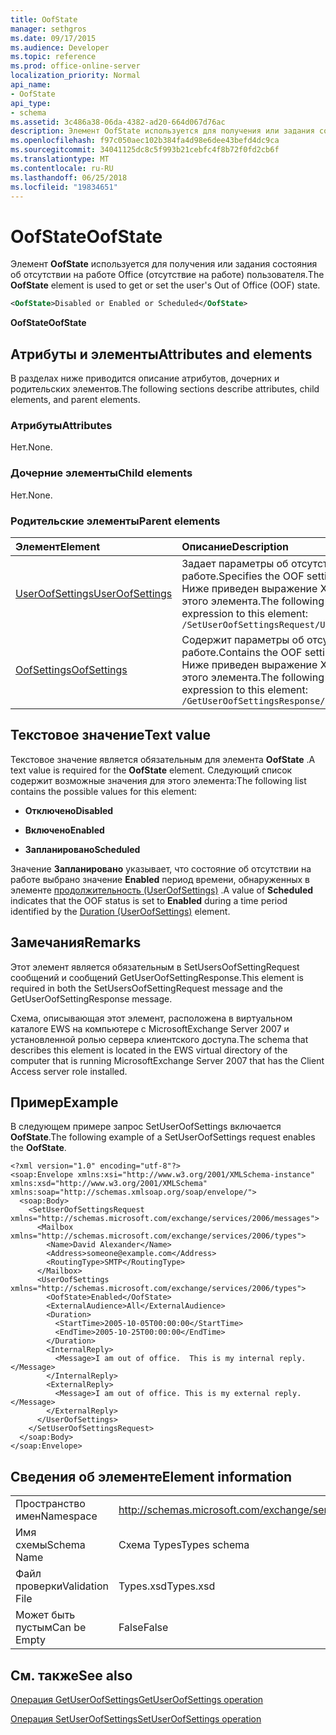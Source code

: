 ```yaml
---
title: OofState
manager: sethgros
ms.date: 09/17/2015
ms.audience: Developer
ms.topic: reference
ms.prod: office-online-server
localization_priority: Normal
api_name:
- OofState
api_type:
- schema
ms.assetid: 3c486a38-06da-4382-ad20-664d067d76ac
description: Элемент OofState используется для получения или задания состояния об отсутствии на работе Office (отсутствие на работе) пользователя.
ms.openlocfilehash: f97c050aec102b384fa4d98e6dee43befd4dc9ca
ms.sourcegitcommit: 34041125dc8c5f993b21cebfc4f8b72f0fd2cb6f
ms.translationtype: MT
ms.contentlocale: ru-RU
ms.lasthandoff: 06/25/2018
ms.locfileid: "19834651"
---
```

# <a name="oofstate"></a><span data-ttu-id="afd56-103">OofState</span><span class="sxs-lookup"><span data-stu-id="afd56-103">OofState</span></span>

<span data-ttu-id="afd56-104">Элемент **OofState** используется для получения или задания состояния об отсутствии на работе Office (отсутствие на работе) пользователя.</span><span class="sxs-lookup"><span data-stu-id="afd56-104">The **OofState** element is used to get or set the user's Out of Office (OOF) state.</span></span> 
  
```xml
<OofState>Disabled or Enabled or Scheduled</OofState>
```

 <span data-ttu-id="afd56-105">**OofState**</span><span class="sxs-lookup"><span data-stu-id="afd56-105">**OofState**</span></span>
## <a name="attributes-and-elements"></a><span data-ttu-id="afd56-106">Атрибуты и элементы</span><span class="sxs-lookup"><span data-stu-id="afd56-106">Attributes and elements</span></span>

<span data-ttu-id="afd56-107">В разделах ниже приводится описание атрибутов, дочерних и родительских элементов.</span><span class="sxs-lookup"><span data-stu-id="afd56-107">The following sections describe attributes, child elements, and parent elements.</span></span>
  
### <a name="attributes"></a><span data-ttu-id="afd56-108">Атрибуты</span><span class="sxs-lookup"><span data-stu-id="afd56-108">Attributes</span></span>

<span data-ttu-id="afd56-109">Нет.</span><span class="sxs-lookup"><span data-stu-id="afd56-109">None.</span></span>
  
### <a name="child-elements"></a><span data-ttu-id="afd56-110">Дочерние элементы</span><span class="sxs-lookup"><span data-stu-id="afd56-110">Child elements</span></span>

<span data-ttu-id="afd56-111">Нет.</span><span class="sxs-lookup"><span data-stu-id="afd56-111">None.</span></span>
  
### <a name="parent-elements"></a><span data-ttu-id="afd56-112">Родительские элементы</span><span class="sxs-lookup"><span data-stu-id="afd56-112">Parent elements</span></span>

|<span data-ttu-id="afd56-113">**Элемент**</span><span class="sxs-lookup"><span data-stu-id="afd56-113">**Element**</span></span>|<span data-ttu-id="afd56-114">**Описание**</span><span class="sxs-lookup"><span data-stu-id="afd56-114">**Description**</span></span>|
|:-----|:-----|
|[<span data-ttu-id="afd56-115">UserOofSettings</span><span class="sxs-lookup"><span data-stu-id="afd56-115">UserOofSettings</span></span>](useroofsettings.md) <br/> |<span data-ttu-id="afd56-116">Задает параметры об отсутствии на работе.</span><span class="sxs-lookup"><span data-stu-id="afd56-116">Specifies the OOF settings.</span></span>  <br/> <span data-ttu-id="afd56-117">Ниже приведен выражение XPath для этого элемента.</span><span class="sxs-lookup"><span data-stu-id="afd56-117">The following is the XPath expression to this element:</span></span>  <br/>  `/SetUserOofSettingsRequest/UserOofSettings` <br/> |
|[<span data-ttu-id="afd56-118">OofSettings</span><span class="sxs-lookup"><span data-stu-id="afd56-118">OofSettings</span></span>](oofsettings.md) <br/> |<span data-ttu-id="afd56-119">Содержит параметры об отсутствии на работе.</span><span class="sxs-lookup"><span data-stu-id="afd56-119">Contains the OOF settings.</span></span>  <br/> <span data-ttu-id="afd56-120">Ниже приведен выражение XPath для этого элемента.</span><span class="sxs-lookup"><span data-stu-id="afd56-120">The following is the XPath expression to this element:</span></span>  <br/>  `/GetUserOofSettingsResponse/OofSettings` <br/> |
   
## <a name="text-value"></a><span data-ttu-id="afd56-121">Текстовое значение</span><span class="sxs-lookup"><span data-stu-id="afd56-121">Text value</span></span>

<span data-ttu-id="afd56-122">Текстовое значение является обязательным для элемента **OofState** .</span><span class="sxs-lookup"><span data-stu-id="afd56-122">A text value is required for the **OofState** element.</span></span> <span data-ttu-id="afd56-123">Следующий список содержит возможные значения для этого элемента:</span><span class="sxs-lookup"><span data-stu-id="afd56-123">The following list contains the possible values for this element:</span></span> 
  
- <span data-ttu-id="afd56-124">**Отключено**</span><span class="sxs-lookup"><span data-stu-id="afd56-124">**Disabled**</span></span>
    
- <span data-ttu-id="afd56-125">**Включено**</span><span class="sxs-lookup"><span data-stu-id="afd56-125">**Enabled**</span></span>
    
- <span data-ttu-id="afd56-126">**Запланировано**</span><span class="sxs-lookup"><span data-stu-id="afd56-126">**Scheduled**</span></span>
    
<span data-ttu-id="afd56-127">Значение **Запланировано** указывает, что состояние об отсутствии на работе выбрано значение **Enabled** период времени, обнаруженных в элементе [продолжительность (UserOofSettings)](duration-useroofsettings.md) .</span><span class="sxs-lookup"><span data-stu-id="afd56-127">A value of **Scheduled** indicates that the OOF status is set to **Enabled** during a time period identified by the [Duration (UserOofSettings)](duration-useroofsettings.md) element.</span></span> 
  
## <a name="remarks"></a><span data-ttu-id="afd56-128">Замечания</span><span class="sxs-lookup"><span data-stu-id="afd56-128">Remarks</span></span>

<span data-ttu-id="afd56-129">Этот элемент является обязательным в SetUsersOofSettingRequest сообщений и сообщений GetUserOofSettingResponse.</span><span class="sxs-lookup"><span data-stu-id="afd56-129">This element is required in both the SetUsersOofSettingRequest message and the GetUserOofSettingResponse message.</span></span>
  
<span data-ttu-id="afd56-130">Схема, описывающая этот элемент, расположена в виртуальном каталоге EWS на компьютере с MicrosoftExchange Server 2007 и установленной ролью сервера клиентского доступа.</span><span class="sxs-lookup"><span data-stu-id="afd56-130">The schema that describes this element is located in the EWS virtual directory of the computer that is running MicrosoftExchange Server 2007 that has the Client Access server role installed.</span></span>
  
## <a name="example"></a><span data-ttu-id="afd56-131">Пример</span><span class="sxs-lookup"><span data-stu-id="afd56-131">Example</span></span>

<span data-ttu-id="afd56-132">В следующем примере запрос SetUserOofSettings включается **OofState**.</span><span class="sxs-lookup"><span data-stu-id="afd56-132">The following example of a SetUserOofSettings request enables the **OofState**.</span></span>
  
```
<?xml version="1.0" encoding="utf-8"?>
<soap:Envelope xmlns:xsi="http://www.w3.org/2001/XMLSchema-instance" xmlns:xsd="http://www.w3.org/2001/XMLSchema" xmlns:soap="http://schemas.xmlsoap.org/soap/envelope/">
  <soap:Body>
    <SetUserOofSettingsRequest xmlns="http://schemas.microsoft.com/exchange/services/2006/messages">
      <Mailbox xmlns="http://schemas.microsoft.com/exchange/services/2006/types">
        <Name>David Alexander</Name>
        <Address>someone@example.com</Address>
        <RoutingType>SMTP</RoutingType>
      </Mailbox>
      <UserOofSettings xmlns="http://schemas.microsoft.com/exchange/services/2006/types">
        <OofState>Enabled</OofState>
        <ExternalAudience>All</ExternalAudience>
        <Duration>
          <StartTime>2005-10-05T00:00:00</StartTime>
          <EndTime>2005-10-25T00:00:00</EndTime>
        </Duration>
        <InternalReply>
          <Message>I am out of office.  This is my internal reply.</Message>
        </InternalReply>
        <ExternalReply>
          <Message>I am out of office. This is my external reply.</Message>
        </ExternalReply>
      </UserOofSettings>
    </SetUserOofSettingsRequest>
  </soap:Body>
</soap:Envelope>
```

## <a name="element-information"></a><span data-ttu-id="afd56-133">Сведения об элементе</span><span class="sxs-lookup"><span data-stu-id="afd56-133">Element information</span></span>

|||
|:-----|:-----|
|<span data-ttu-id="afd56-134">Пространство имен</span><span class="sxs-lookup"><span data-stu-id="afd56-134">Namespace</span></span>  <br/> |http://schemas.microsoft.com/exchange/services/2006/types  <br/> |
|<span data-ttu-id="afd56-135">Имя схемы</span><span class="sxs-lookup"><span data-stu-id="afd56-135">Schema Name</span></span>  <br/> |<span data-ttu-id="afd56-136">Схема Types</span><span class="sxs-lookup"><span data-stu-id="afd56-136">Types schema</span></span>  <br/> |
|<span data-ttu-id="afd56-137">Файл проверки</span><span class="sxs-lookup"><span data-stu-id="afd56-137">Validation File</span></span>  <br/> |<span data-ttu-id="afd56-138">Types.xsd</span><span class="sxs-lookup"><span data-stu-id="afd56-138">Types.xsd</span></span>  <br/> |
|<span data-ttu-id="afd56-139">Может быть пустым</span><span class="sxs-lookup"><span data-stu-id="afd56-139">Can be Empty</span></span>  <br/> |<span data-ttu-id="afd56-140">False</span><span class="sxs-lookup"><span data-stu-id="afd56-140">False</span></span>  <br/> |
   
## <a name="see-also"></a><span data-ttu-id="afd56-141">См. также</span><span class="sxs-lookup"><span data-stu-id="afd56-141">See also</span></span>



[<span data-ttu-id="afd56-142">Операция GetUserOofSettings</span><span class="sxs-lookup"><span data-stu-id="afd56-142">GetUserOofSettings operation</span></span>](getuseroofsettings-operation.md)
  
[<span data-ttu-id="afd56-143">Операция SetUserOofSettings</span><span class="sxs-lookup"><span data-stu-id="afd56-143">SetUserOofSettings operation</span></span>](setuseroofsettings-operation.md)

